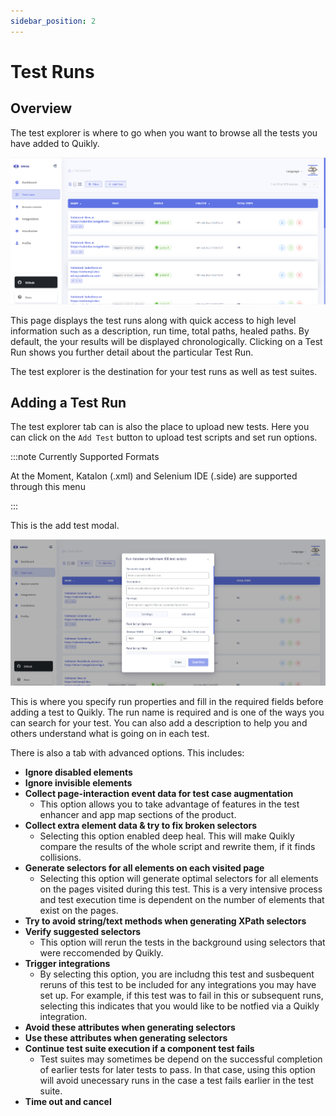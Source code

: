 ```yaml
---
sidebar_position: 2
---
```


# Test Runs
## Overview

The test explorer is where to go when you want to browse all the tests you have added to Quikly. 

![Test Explorer](/img/Test-Explorer.png)

This page displays the test runs along with quick access to high level information such as a description, run time, total paths, healed paths. By default, the your results will be displayed chronologically. Clicking on a Test Run shows you further detail about the particular Test Run.

The test explorer is the destination for your test runs as well as test suites.

## Adding a Test Run

The test explorer tab can is also the place to upload new tests. Here you can click on the `Add Test` button to upload test scripts and set run options.

:::note Currently Supported Formats 

At the Moment, Katalon (.xml) and Selenium IDE (.side) are supported through this menu

:::

This is the add test modal.

![Adding a Test](/img/Add-Test.png)

This is where you specify run properties and fill in the required fields before adding a test to Quikly. The run name is required and is one of the ways you can search for your test. You can also add a description to help you and others understand what is going on in each test. 

There is also a tab with advanced options. This includes: 

- **Ignore disabled elements**
- **Ignore invisible elements**
- **Collect page-interaction event data for test case augmentation**
  - This option allows you to take advantage of features in the test enhancer and app map sections of the product.
- **Collect extra element data & try to fix broken selectors**
  - Selecting this option enabled deep heal. This will make Quikly compare the results of the whole script and rewrite them, if it finds collisions.
- **Generate selectors for all elements on each visited page**
  - Selecting this option will generate optimal selectors for all elements on the pages visited during this test. This is a very intensive process and test execution time is dependent on the number of elements that exist on the pages.
- **Try to avoid string/text methods when generating XPath selectors**
- **Verify suggested selectors**
  - This option will rerun the tests in the background using selectors that were reccomended by Quikly.
- **Trigger integrations**
  - By selecting this option, you are includng this test and susbequent reruns of this test to be included for any integrations you may have set up. For example, if this test was to fail in this or subsequent runs, selecting this indicates that you would like to be notfied via a Quikly integration.
- **Avoid these attributes when generating selectors**
- **Use these attributes when generating selectors**
- **Continue test suite execution if a component test fails**
  - Test suites may sometimes be depend on the successful completion of earlier tests for later tests to pass. In that case, using this option will avoid unecessary runs in the case a test fails earlier in the test suite.
- **Time out and cancel**